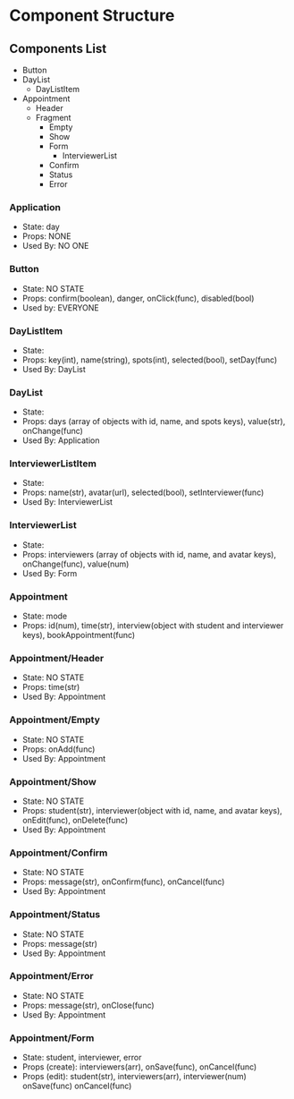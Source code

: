 # Component Structure
## Components List
  - Button
  - DayList
    - DayListItem
  - Appointment
    - Header
    - Fragment
      - Empty
      - Show
      - Form
        - InterviewerList
      - Confirm
      - Status
      - Error



### Application
 - State: day
 - Props: NONE
 - Used By: NO ONE

### Button
  - State: NO STATE
  - Props: confirm(boolean), danger, onClick(func), disabled(bool)
  - Used by: EVERYONE
  
### DayListItem
 - State:
 - Props: key(int), name(string), spots(int), selected(bool), setDay(func) 
 - Used By: DayList
 
### DayList
  - State:
  - Props: days (array of objects with id, name, and spots keys), value(str), onChange(func)
  - Used By: Application

### InterviewerListItem
  - State:
  - Props: name(str), avatar(url), selected(bool), setInterviewer(func)
  - Used By: InterviewerList

### InterviewerList
  - State: 
  - Props: interviewers (array of objects with id, name, and avatar keys), onChange(func), value(num)
  - Used By: Form

### Appointment
  - State: mode
  - Props: id(num), time(str), interview(object with student and interviewer keys), bookAppointment(func)

### Appointment/Header
  - State: NO STATE
  - Props: time(str)
  - Used By: Appointment

### Appointment/Empty
 - State: NO STATE
 - Props: onAdd(func)
 - Used By: Appointment

### Appointment/Show
  - State: NO STATE
  - Props: student(str), interviewer(object with id, name, and avatar keys), onEdit(func), onDelete(func)
  - Used By: Appointment

### Appointment/Confirm
 - State: NO STATE
 - Props: message(str), onConfirm(func), onCancel(func)
 - Used By: Appointment

### Appointment/Status
 - State: NO STATE
 - Props: message(str)
 - Used By: Appointment

### Appointment/Error
 - State: NO STATE
 - Props: message(str), onClose(func)
 - Used By: Appointment

### Appointment/Form
  - State: student, interviewer, error
  - Props (create): interviewers(arr), onSave(func), onCancel(func)
  - Props (edit): student(str), interviewers(arr), interviewer(num) onSave(func) onCancel(func)
